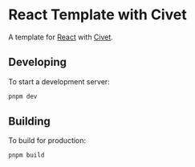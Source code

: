 # React Template with Civet

A template for [React](https://react.dev) with [Civet](https://github.com/DanielXMoore/Civet).

## Developing

To start a development server:

```bash
pnpm dev
```

## Building

To build for production:

```bash
pnpm build
```
